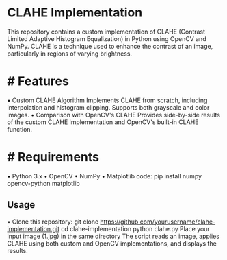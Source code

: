 # CLAHE Implementation
This repository contains a custom implementation of CLAHE (Contrast Limited Adaptive Histogram Equalization) in Python using OpenCV and NumPy. CLAHE is a technique used to enhance the contrast of an image, particularly in regions of varying brightness.

# #  Features
• Custom CLAHE Algorithm
Implements CLAHE from scratch, including interpolation and histogram clipping.
Supports both grayscale and color images.
• Comparison with OpenCV's CLAHE
Provides side-by-side results of the custom CLAHE implementation and OpenCV's built-in CLAHE function.

# #  Requirements
• Python 3.x
• OpenCV
• NumPy
• Matplotlib
code: pip install numpy opencv-python matplotlib

## Usage
•  Clone this repository:
git clone https://github.com/yourusername/clahe-implementation.git
cd clahe-implementation
python clahe.py
Place your input image (1.jpg) in the same directory
The script reads an image, applies CLAHE using both custom and OpenCV implementations, and displays the results.

